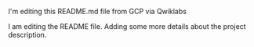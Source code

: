 I'm editing this README.md file from GCP via Qwiklabs


I am editing the README file. Adding some more details about the project description.
